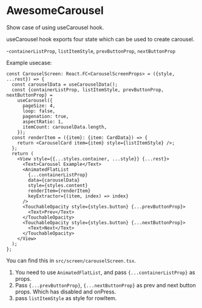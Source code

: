 # AwesomeCarousel

Show case of using useCarousel hook.

useCarousel hook exports four state which can be used to create carousel.

-`containerListProp`, `listItemStyle`, `prevButtonProp`, `nextButtonProp`

Example usecase:

````
const CarouselScreen: React.FC<CarouselScreenProps> = ({style, ...rest}) => {
  const carouselData = useCarouselData();
  const {containerListProp, listItemStyle, prevButtonProp, nextButtonProp} =
    useCarousel({
      pageSize: 4,
      loop: false,
      pagenation: true,
      aspectRatio: 1,
      itemCount: carouselData.length,
    });
  const renderItem = ({item}: {item: CardData}) => {
    return <CarouselCard item={item} style={listItemStyle} />;
  };
  return (
    <View style={{...styles.container, ...style}} {...rest}>
      <Text>Carousel Example</Text>
      <AnimatedFlatList
        {...containerListProp}
        data={carouselData}
        style={styles.content}
        renderItem={renderItem}
        keyExtractor={(item, index) => index}
      />
      <TouchableOpacity style={styles.button} {...prevButtonProp}>
        <Text>Prev</Text>
      </TouchableOpacity>
      <TouchableOpacity style={styles.button} {...nextButtonProp}>
        <Text>Next</Text>
      </TouchableOpacity>
    </View>
  );
};
````

You can find this in `src/screen/carouselScreen.tsx`.

1. You need to use `AnimatedFlatList`, and pass `{...containerListProp}` as props.
2. Pass `{...prevButtonProp}`, `{...nextButtonProp}` as prev and next button props. Which has disabled and onPress.
3. pass `listItemStyle` as style for rowItem.

